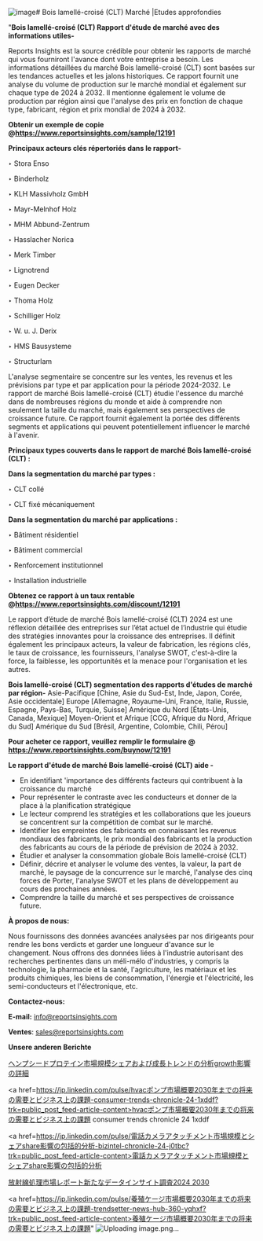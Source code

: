 ![image](https://github.com/daminid12/RIreport/assets/158430485/b05a191c-2d82-4414-97d7-84b18e5306b5)# Bois lamellé-croisé (CLT) Marché |Etudes approfondies

"<strong>Bois lamellé-croisé (CLT) Rapport d'étude de marché avec des informations utiles-</strong>

Reports Insights est la source crédible pour obtenir les rapports de marché qui vous fourniront l'avance dont votre entreprise a besoin. Les informations détaillées du marché Bois lamellé-croisé (CLT) sont basées sur les tendances actuelles et les jalons historiques. Ce rapport fournit une analyse du volume de production sur le marché mondial et également sur chaque type de 2024 à 2032. Il mentionne également le volume de production par région ainsi que l'analyse des prix en fonction de chaque type, fabricant, région et prix mondial de 2024 à 2032.

<strong><b>Obtenir un exemple de copie @</b></strong><a href=https://www.reportsinsights.com/sample/12191><strong><b>https://www.reportsinsights.com/sample/12191</b></strong></a>

<b>Principaux acteurs clés répertoriés dans le rapport-</b>

<b> </b>‣ Stora Enso

‣ Binderholz

‣ KLH Massivholz GmbH

‣ Mayr-Melnhof Holz

‣ MHM Abbund-Zentrum

‣ Hasslacher Norica

‣ Merk Timber

‣ Lignotrend

‣ Eugen Decker

‣ Thoma Holz

‣ Schilliger Holz

‣ W. u. J. Derix

‣ HMS Bausysteme

‣ Structurlam

L'analyse segmentaire se concentre sur les ventes, les revenus et les prévisions par type et par application pour la période 2024-2032. Le rapport de marché Bois lamellé-croisé (CLT) étudie l'essence du marché dans de nombreuses régions du monde et aide à comprendre non seulement la taille du marché, mais également ses perspectives de croissance future. Ce rapport fournit également la portée des différents segments et applications qui peuvent potentiellement influencer le marché à l'avenir.

<strong>Principaux types couverts dans le rapport de marché Bois lamellé-croisé (CLT) :</strong>

<strong>Dans la segmentation du marché par types :</strong>

‣ CLT collé

‣ CLT fixé mécaniquement

<strong>Dans la segmentation du marché par applications :</strong>

‣ Bâtiment résidentiel

‣ Bâtiment commercial

‣ Renforcement institutionnel

‣ Installation industrielle

<strong><b>Obtenez ce rapport à un taux rentable @</b></strong><a href=https://www.reportsinsights.com/discount/12191><strong><b>https://www.reportsinsights.com/discount/12191</b></strong></a>

Le rapport d’étude de marché Bois lamellé-croisé (CLT) 2024 est une réflexion détaillée des entreprises sur l’état actuel de l’industrie qui étudie des stratégies innovantes pour la croissance des entreprises. Il définit également les principaux acteurs, la valeur de fabrication, les régions clés, le taux de croissance, les fournisseurs, l'analyse SWOT, c'est-à-dire la force, la faiblesse, les opportunités et la menace pour l'organisation et les autres.

<strong>Bois lamellé-croisé (CLT) segmentation des rapports d'études de marché par région-</strong>
Asie-Pacifique [Chine, Asie du Sud-Est, Inde, Japon, Corée, Asie occidentale]
Europe [Allemagne, Royaume-Uni, France, Italie, Russie, Espagne, Pays-Bas, Turquie, Suisse]
Amérique du Nord [États-Unis, Canada, Mexique]
Moyen-Orient et Afrique [CCG, Afrique du Nord, Afrique du Sud]
Amérique du Sud [Brésil, Argentine, Colombie, Chili, Pérou]

<strong>Pour acheter ce rapport, veuillez remplir le formulaire @   <a href=https://www.reportsinsights.com/buynow/12191>https://www.reportsinsights.com/buynow/12191</a></strong>

<strong>Le rapport d'étude de marché Bois lamellé-croisé (CLT) aide -</strong>
<ul>
  <li>En identifiant 'importance des différents facteurs qui contribuent à la croissance du marché</li>
  <li>Pour représenter le contraste avec les conducteurs et donner de la place à la planification stratégique</li>
  <li>Le lecteur comprend les stratégies et les collaborations que les joueurs se concentrent sur la compétition de combat sur le marché.</li>
  <li>Identifier les empreintes des fabricants en connaissant les revenus mondiaux des fabricants, le prix mondial des fabricants et la production des fabricants au cours de la période de prévision de 2024 à 2032.</li>
  <li>Étudier et analyser la consommation globale Bois lamellé-croisé (CLT)</li>
  <li>Définir, décrire et analyser le volume des ventes, la valeur, la part de marché, le paysage de la concurrence sur le marché, l'analyse des cinq forces de Porter, l'analyse SWOT et les plans de développement au cours des prochaines années.</li>
  <li>Comprendre la taille du marché et ses perspectives de croissance future.</li>
</ul>
<strong>À propos de nous:</strong>

Nous fournissons des données avancées analysées par nos dirigeants pour rendre les bons verdicts et garder une longueur d'avance sur le changement. Nous offrons des données liées à l'industrie autorisant des recherches pertinentes dans un méli-mélo d'industries, y compris la technologie, la pharmacie et la santé, l'agriculture, les matériaux et les produits chimiques, les biens de consommation, l'énergie et l'électricité, les semi-conducteurs et l'électronique, etc.

<strong>Contactez-nous:</strong>

<strong>E-mail:</strong> <a href=mailto:info@reportsinsights.com>info@reportsinsights.com</a>

<strong>Ventes</strong>: <a href=mailto:sales@reportsinsights.com>sales@reportsinsights.com</a>

<strong>Unsere anderen Berichte</strong>

<a href=https://www.linkedin.com/pulse/ヘンプシードプロテイン市場規模シェアおよび成長トレンドの分析growth影響の詳細-tribunal-analytics-360-j9hmf/>ヘンプシードプロテイン市場規模シェアおよび成長トレンドの分析growth影響の詳細</a>

<a href=https://jp.linkedin.com/pulse/hvacポンプ市場概要2030年までの将来の需要とビジネス上の課題-consumer-trends-chronicle-24-1xddf?trk=public_post_feed-article-content>hvacポンプ市場概要2030年までの将来の需要とビジネス上の課題 consumer trends chronicle 24 1xddf</a>

<a href=https://jp.linkedin.com/pulse/電話カメラアタッチメント市場規模とシェアshare影響の包括的分析-bizintel-chronicle-24-j0tbc?trk=public_post_feed-article-content>電話カメラアタッチメント市場規模とシェアshare影響の包括的分析</a>

<a href=https://www.linkedin.com/pulse/放射線処理市場レポート新たなデータインサイト調査2024-2030-community-market-research-tpcof/>放射線処理市場レポート新たなデータインサイト調査2024 2030</a>

<a href=https://jp.linkedin.com/pulse/養殖ケージ市場概要2030年までの将来の需要とビジネス上の課題-trendsetter-news-hub-360-yqhxf?trk=public_post_feed-article-content>養殖ケージ市場概要2030年までの将来の需要とビジネス上の課題</a>"
![Uploading image.png…]()
